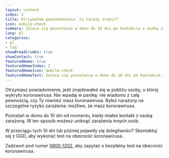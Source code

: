 ```yaml
---
layout: content
index: 3
title: Otrzymałem powiadomienie. Co należy zrobić?
icon: mobile-check
summary: Zaleca się pozostanie w domu do 10 dni po kontakcie z osobą zarażoną. Masz dolegliwości? Wykonaj więc test na obecność koronawirusa.
lang: pl
categories:
- pl
- faq
showBreadCrumbs: true
showContact: true
featuredHome: true
featuredHomeIndex: 2
featuredHomeIcon: mobile-check
featuredHomeText: Zaleca się pozostanie w domu do 10 dni po kontakcie z osobą zarażoną. Masz dolegliwości? Wykonaj więc test na obecność koronawirusa.
---
```


Otrzymasz powiadomienie, jeśli znajdowałeś się w pobliżu osoby, u której wykryto koronawirusa. Nie wpadaj w panikę: nie wiadomo z całą pewnością, czy Ty również masz koronawirusa. Byłeś narażony na szczególne ryzyko zarażenia: możliwe, że masz koronawirusa. 

Pozostań w domu do 10 dni od momentu, kiedy miałeś kontakt z osobą zarażoną. W ten sposób możesz uniknąć zarażenia innych osób.

W przeciągu tych 10 dni lub później pojawiły się dolegliwości? Skontaktuj się z GGD, aby wykonać test na obecność koronawirusa..

Zadzwoń pod numer [0800-1202](tel:+318001202), aby zapytać o bezpłatny test na obecność koronawirusa.
